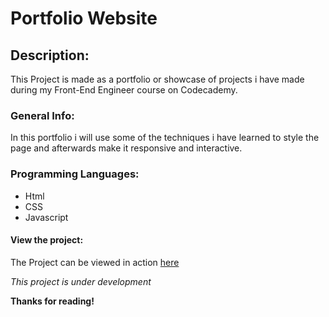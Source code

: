 # Portfolio Website

## Description:

This Project is made as a portfolio or showcase of projects i have made during my Front-End Engineer course on Codecademy.

### General Info:

In this portfolio i will use some of the techniques i have learned to style the page and afterwards make it responsive and  interactive. 

### Programming Languages:

+ Html
+ CSS
+ Javascript

#### View the project:
The Project can be viewed in action [here]()

*This project is under development*

**Thanks for reading!**